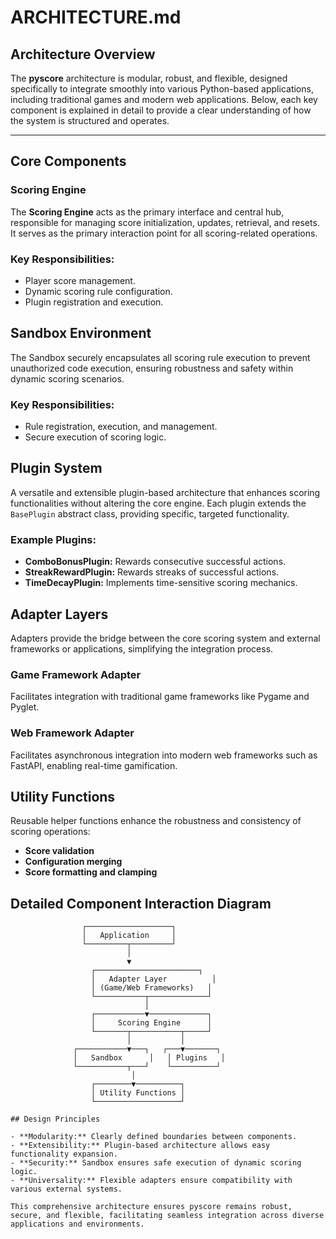 # ARCHITECTURE.md

## Architecture Overview

The **pyscore** architecture is modular, robust, and flexible, designed specifically to integrate smoothly into various Python-based applications, including traditional games and modern web applications. Below, each key component is explained in detail to provide a clear understanding of how the system is structured and operates.

---

## Core Components

### Scoring Engine

The **Scoring Engine** acts as the primary interface and central hub, responsible for managing score initialization, updates, retrieval, and resets. It serves as the primary interaction point for all scoring-related operations.

### Key Responsibilities:
- Player score management.
- Dynamic scoring rule configuration.
- Plugin registration and execution.

## Sandbox Environment

The Sandbox securely encapsulates all scoring rule execution to prevent unauthorized code execution, ensuring robustness and safety within dynamic scoring scenarios.

### Key Responsibilities:
- Rule registration, execution, and management.
- Secure execution of scoring logic.

## Plugin System

A versatile and extensible plugin-based architecture that enhances scoring functionalities without altering the core engine. Each plugin extends the `BasePlugin` abstract class, providing specific, targeted functionality.

### Example Plugins:
- **ComboBonusPlugin:** Rewards consecutive successful actions.
- **StreakRewardPlugin:** Rewards streaks of successful actions.
- **TimeDecayPlugin:** Implements time-sensitive scoring mechanics.

## Adapter Layers

Adapters provide the bridge between the core scoring system and external frameworks or applications, simplifying the integration process.

### Game Framework Adapter
Facilitates integration with traditional game frameworks like Pygame and Pyglet.

### Web Framework Adapter
Facilitates asynchronous integration into modern web frameworks such as FastAPI, enabling real-time gamification.

## Utility Functions

Reusable helper functions enhance the robustness and consistency of scoring operations:
- **Score validation**
- **Configuration merging**
- **Score formatting and clamping**

## Detailed Component Interaction Diagram

```
                ┌───────────────────┐
                │   Application     │
                └─────────┬─────────┘
                          │
                          ▼
                  ┌───────────────────────┐
                  │   Adapter Layer          │
                  │ (Game/Web Frameworks)   │
                  └───────────┬─────────────┘
                              │
                  ┌───────────▼─────────────┐
                  │     Scoring Engine      │
                  └───────┬───────────┬─────┘
                          │           │
              ┌───────────▼───┐   ┌───▼───────┐
              │   Sandbox      │   │ Plugins   │
              └───────────┬───┘    └──────────┘
                           │
                  ┌────────▼──────────┐
                  │ Utility Functions │
                  └───────────────────┘

## Design Principles

- **Modularity:** Clearly defined boundaries between components.
- **Extensibility:** Plugin-based architecture allows easy functionality expansion.
- **Security:** Sandbox ensures safe execution of dynamic scoring logic.
- **Universality:** Flexible adapters ensure compatibility with various external systems.

This comprehensive architecture ensures pyscore remains robust, secure, and flexible, facilitating seamless integration across diverse applications and environments.

